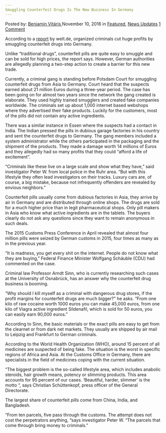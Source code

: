 ```yaml
---
Smuggling Counterfeit Drugs Is The New Business In Germany
---
```

<article class="post-listing post-16366 post type-post status-publish format-standard has-post-thumbnail hentry category-deepdot-news category-news-updates tag-business tag-counterfeit tag-drugs tag-germany tag-smuggling">
    <div class="post-inner">
        <span>Posted by: <a href="https://www.deepdotweb.com/author/benjaminvi/" title="">Benjamin Vitáris </a></span>
    <span>November 10, 2016</span>
    <span>in <a href="https://www.deepdotweb.com/category/deepdot-news/" rel="category tag">Featured</a>, <a href="https://www.deepdotweb.com/category/news-updates/" rel="category tag">News Updates</a></span>
    <span><a href="https://www.deepdotweb.com/2016/11/10/smuggling-counterfeit-drugs-new-business-germany/#comments">1 Comment</a></span>
    </p>
    <div class="clear"></div>
    <div class="entry">
    <p>According to a <a href="https://www.welt.de/vermischtes/article159212206/Arzneimittel-sind-das-neue-Kokain.html">report</a> by welt.de, organized criminals cut huge profits by smuggling counterfeit drugs into Germany.</p>
    <p>Unlike “traditional drugs”, counterfeit pills are quite easy to smuggle and can be sold for high prices, the report says. However, German authorities are allegedly planning a two-step action to create a barrier for this new trade.</p>
    <p>Currently, a criminal gang is standing before Potsdam Court for smuggling counterfeit drugs from Asia to Germany. Court heard that the suspects earned about 21 million Euros during a three-year period. The case has been going on for almost two years since the network the gang created is elaborate. They used highly trained smugglers and created fake companies worldwide. The criminals set up about 1,000 internet based webshops where they advertised their fake products. Luckily for the customers, most of the pills did not contain any active ingredients.</p>
    <p>There was a similar instance in Essen where the suspects had a contact in India. The Indian pressed the pills in dubious garage factories in his country and sent the counterfeit drugs to Germany. The gang members included a system administrator while the others participated in the packaging and the shipment of the products. They made a damage worth 14 millions of Euros and they allegedly had so many profits that they could “afford a life of excitement”.</p>
    <p>&#8220;Criminals like these live on a large scale and show what they have,&#8221; said investigator Peter W. from local police in the Ruhr area. “But with this lifestyle they often lead investigators on their tracks. Luxury cars are, of course, a big mistake, because not infrequently offenders are revealed by envious neighbors.&#8221;</p>
    <p>Counterfeit pills usually come from dubious factories in Asia, they arrive by air in Germany and are distributed through online shops. The drugs are sold for a much higher price than in legit pharmaceutical shops. Only pill makers in Asia who know what active ingredients are in the tablets. The buyers clearly do not ask any questions since they want to remain anonymous in such deals.</p>
    <p>The 2015 Customs Press Conference in April revealed that almost four million pills were seized by German customs in 2015, four times as many as in the previous year.</p>
    <p>“It is madness, you get every shit on the internet. People do not know what they are buying,&#8221; Federal Finance Minister Wolfgang Schäuble (CDU) had commented on the case.</p>
    <p>Criminal law Professor Arndt Sinn, who is currently researching such cases at the University of Osnabrück, has an answer why the counterfeit drug business is booming.</p>
    <p>&#8220;Why should I kill myself as a criminal with dangerous drug stores, if the profit margins for counterfeit drugs are much bigger?&#8221; he asks. &#8220;From one kilo of raw cocaine worth 1000 euros you can make 45,000 euros, from one kilo of Viagra active ingredient Sildenafil, which is sold for 50 euros, you can easily earn 90,000 euros.&#8221;</p>
    <p>According to Sinn, the basic materials or the exact pills are easy to get from the clearnet or from dark net markets. They usually are shipped by air mail to Leipzig and Frankfurt to German criminals.</p>
    <p>According to the World Health Organization (WHO), around 15 percent of all medicines are suspected of being fake. The situation is the worst in specific regions of Africa and Asia. At the Customs Office in Germany, there are specialists in the field of medicines coping with the current situation.</p>
    <p>&#8220;The biggest problem is the so-called lifestyle area, which includes anabolic steroids, hair growth means, potency or slimming products. This area accounts for 95 percent of our cases. ‘Beautiful, harder, slimmer’ is the motto &#8220;, says Christian Schüttenkopf, press officer of the General Directorate.</p>
    <p>The largest share of counterfeit pills come from China, India, and Bangladesh.</p>
    <p>&#8220;From ten parcels, five pass through the customs. The attempt does not cost the perpetrators anything, &#8220;says investigator Peter W. “The parcels that come through bring money to criminals.&#8221;</p>
    </div>
    <span style="display:none"><a href="https://www.deepdotweb.com/tag/business/" rel="tag">business</a> <a href="https://www.deepdotweb.com/tag/counterfeit/" rel="tag">counterfeit</a> <a href="https://www.deepdotweb.com/tag/drugs/" rel="tag">drugs</a> <a href="https://www.deepdotweb.com/tag/germany/" rel="tag">germany</a> <a href="https://www.deepdotweb.com/tag/smuggling/" rel="tag">smuggling</a></span> <span style="display:none" class="updated">2016-11-10</span>
    <div style="display:none" class="vcard author" itemprop="author" itemscope itemtype="http://schema.org/Person"><strong class="fn" itemprop="name"><a href="https://www.deepdotweb.com/author/benjaminvi/" title="Posts by Benjamin Vitáris" rel="author">Benjamin Vitáris</a></strong></div>
    </div>
</article>

